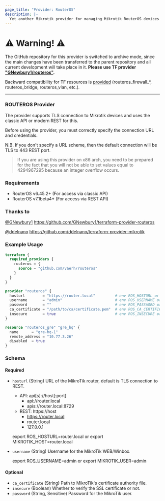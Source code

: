 ```yaml
---
page_title: "Provider: RouterOS"
description: |-
  Yet another Mikrotik provider for managing Mikrotik RouterOS devices.
---
```

# ⚠️ Warning! ⚠️
The GitHub repository for this provider is switched to archive mode, since the main changes have been transferred to the parent repository and all current development will take place in it. **Please use TF provider ["GNewbury1/routeros"](https://registry.terraform.io/providers/GNewbury1/routeros/latest).** 

Backward compatibility for TF resources is [provided](https://github.com/GNewbury1/terraform-provider-routeros/commit/5ed67a7e78cbf167320e2092c7c276e7410041bd) (routeros_firewall_\*, routeros_bridge, routeros_vlan, etc.).


---

### ROUTEROS Provider

The provider supports TLS connection to Mikrotik devices and uses the classic API or modern REST for this.

Before using the provider, you must correctly specify the connection URL and credentials.

N.B. If you don't specify a URL scheme, then the default connection will be TLS to 443 REST port.

  > If you are using this provider on x86 arch, you need to be prepared for the fact that you will not be able to set values equal to 4294967295 because an integer overflow occurs.

### Requirements

* RouterOS v6.45.2+ (For access via classic API)
* RouterOS v7.1beta4+ (For access via REST API)

### Thanks to
[@GNewbury1](https://github.com/GNewbury1) https://github.com/GNewbury1/terraform-provider-routeros

[@ddelnano](https://github.com/ddelnano) https://github.com/ddelnano/terraform-provider-mikrotik

### Example Usage
```terraform
terraform {
  required_providers {
    routeros = {
      source = "github.com/vaerh/routeros"
    }
  }
}

provider "routeros" {
  hosturl        = "https://router.local"         # env ROS_HOSTURL or MIKROTIK_HOST
  username       = "admin"                        # env ROS_USERNAME or MIKROTIK_USER
  password       = ""                             # env ROS_PASSWORD or MIKROTIK_PASSWORD
  ca_certificate = "/path/to/ca/certificate.pem"  # env ROS_CA_CERTIFICATE or MIKROTIK_CA_CERTIFICATE
  insecure       = true                           # env ROS_INSECURE or MIKROTIK_INSECURE
}

resource "routeros_gre" "gre_hq" {
  name      = "gre-hq-1"
  remote_address = "10.77.3.26"
  disabled  = true
}
```

<!-- schema generated by tfplugindocs -->
### Schema

#### Required

- `hosturl` (String) URL of the MikroTik router, default is TLS connection to REST.    
	* API: api[s]://host[:port]
		* api://router.local
		* apis://router.local:8729
	* REST: https://host
		* https://router.local
		* router.local
		* 127.0.0.1  


	export ROS_HOSTURL=router.local or export MIKROTIK_HOST=router.local
- `username` (String) Username for the MikroTik WEB/Winbox.


	export ROS_USERNAME=admin or export MIKROTIK_USER=admin

#### Optional

- `ca_certificate` (String) Path to MikroTik's certificate authority file.
- `insecure` (Boolean) Whether to verify the SSL certificate or not.
- `password` (String, Sensitive) Password for the MikroTik user.
